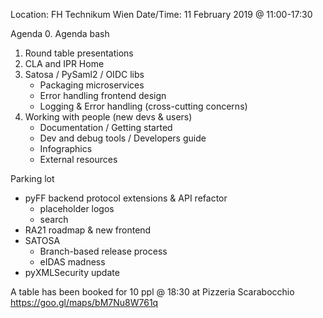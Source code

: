 Location: FH Technikum Wien
Date/Time: 11 February 2019 @ 11:00-17:30

Agenda
0. Agenda bash
1. Round table presentations
2. CLA and IPR Home
3. Satosa / PySaml2 / OIDC libs
   - Packaging microservices
   - Error handling frontend design
   - Logging & Error handling (cross-cutting concerns)
4. Working with people (new devs & users)
   - Documentation / Getting started
   - Dev and debug tools / Developers guide
   - Infographics
   - External resources


Parking lot
   - pyFF backend protocol extensions & API refactor
      - placeholder logos
      - search
   - RA21 roadmap & new frontend
   - SATOSA
      - Branch-based release process
      - eIDAS madness
   - pyXMLSecurity update


A table has been booked for 10 ppl @ 18:30 at Pizzeria Scarabocchio https://goo.gl/maps/bM7Nu8W761q
